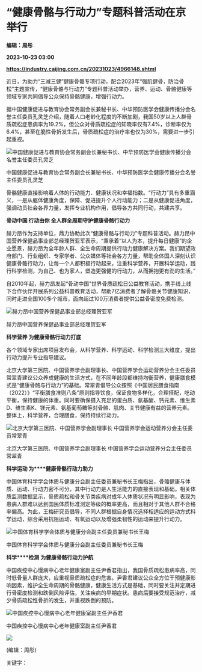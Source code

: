# “健康骨骼与行动力”专题科普活动在京举行
**编辑：周彤**

**2023-10-23 03:00**

**https://industry.caijing.com.cn/20231023/4966148.shtml**

近日，为助力“三减三健”健康骨骼专项行动，配合2023年“强肌健骨，防治骨松”主题宣传，“健康骨骼与行动力”专题科普活动举办，营养、运动、骨骼健康等领域专家共同倡导公众保持骨骼健康，增强行动力。

据中国健康促进与教育协会常务副会长兼秘书长、中华预防医学会健康传播分会名誉主任委员孔灵芝介绍，随着人口老龄化程度的不断加剧，我国50岁以上人群骨质疏松症患病率为19.2%，但公众对骨质疏松症的知晓率仅有7.4%，诊断率仅为6.4%，甚至在脆性骨折发生后，骨质疏松症的治疗率也仅为30%，需要进一步引起重视。

![中国健康促进与教育协会常务副会长兼秘书长、中华预防医学会健康传播分会名誉主任委员孔灵芝](https://tx2.cdn.caijing.com.cn/2023/1023/1698029346172.jpg)

中国健康促进与教育协会常务副会长兼秘书长、中华预防医学会健康传播分会名誉主任委员孔灵芝

骨骼健康直接影响着人体的行动能力、健康状况和幸福指数。“行动力”具有多重涵义，一是从躯体健康角度，保障、促进提升个人行动能力；二是从健康促进角度，强调动员社会各界力量，发挥专业机构作用，倡导各方共同行动，共建共享。

**骨动中国 行动由你 全人群全周期守护健康骨骼行动力**

赫力昂作为支持单位，鼎力协助此次“健康骨骼与行动力”专题科普活动。赫力昂中国营养保健品事业部总经理贺亚军表示，“秉承着“以人为本，提升每日健康”的企业愿景，赫力昂为全年龄人群、全生命周期提供行动力健康解决方案。我们期望政府部门、行业组织、专家学者、公众媒体等社会各方力量，帮助全体国人深刻认识健康骨骼行动力，让每一个人都积极行动起来，注重科学营养，开展科学运动，践行科学检测，为自己、也为家人，塑造更强健的行动力，从而拥抱更有劲的生活。”

自2010年起，赫力昂发起“骨动中国”世界骨质疏松日公益教育活动，携手线上线下合作伙伴开展系列公益科普教育活动，帮助7亿消费者了解骨骼关节健康知识，同时走进全国100多个城市，面向超过100万消费者提供公益骨密度免费检测。

![赫力昂中国营养保健品事业部总经理贺亚军](https://img3.caijing.com.cn/2023/1023/1698029371892.jpg)

赫力昂中国营养保健品事业部总经理贺亚军

**科学营养 为健康骨骼行动力打底**

各个领域专家出席项目发布会，从科学营养、科学运动、科学检测三大维度，提出行动力提升专业指导建议。

北京大学第三医院、中国营养学会副理事长、中国营养学会运动营养分会主任委员常翠青建议公众养成健康的生活方式，在不同年龄段都维持均衡营养，健康膳食模式是“健康骨骼与行动力”的基础。常翠青倡导公众按照《中国居民膳食指南（2022）》“平衡膳食准则八条”原则指导饮食，保证食物多样化，合理搭配，吃动平衡，保持健康的体重。同时要确保摄入充足的蛋白质、氨基酸、钙元素、维生素D、维生素K、镁元素、氨基葡萄糖等对骨骼、肌肉、关节健康有益的营养元素。整体上，科学营养，合理膳食，保持持续行动力。

![北京大学第三医院、中国营养学会副理事长 中国营养学会运动营养分会主任委员常翠青](https://tx3.cdn.caijing.com.cn/2023/1023/1698029385867.jpg)

北京大学第三医院、中国营养学会副理事长 中国营养学会运动营养分会主任委员常翠青

**科学运动 为****健康骨骼行动力助力**

中国体育科学学会体质与健康分会副主任委员兼秘书长王梅指出，骨骼健康与体质、运动、行动力密不可分，其中行动力是人生活能力的直接表现和基础。相关体质监测数据显示，骨质疏松和骨关节类疾病对成年人体质状况有明显影响，表现为患病人群难以达到国民体质标准测定等级的概率更高，而且相对于其他人群不合格率偏高。为此，王梅研究员倡导，不同人群根据自身情况选择相适应的运动方式科学运动，综合采用抗阻运动、有氧运动以及增强柔韧性的运动来提升行动力。

![中国体育科学学会体质与健康分会副主任委员兼秘书长王梅](https://img1.caijing.com.cn/2023/1023/1698029398174.jpg)

中国体育科学学会体质与健康分会副主任委员兼秘书长王梅

**科学****检测** **为健康骨骼行动力护航**

中国疾控中心慢病中心老年健康室副主任尹香君指出，我国骨质疏松患病率高，同时低骨量人群庞大，应重视骨质疏松症的危害。尹香君建议公众全方位干预健康影响因素，维护全生命周期的骨骼健康，健康生活方式是基础，同时要关注并定期进行骨密度检测和跌倒风险评估，关注疾病的早期症状。患病后要接受规范治疗，减少骨质疏松性骨折的发生，并重视跌倒的预防。

![中国疾控中心慢病中心老年健康室副主任尹香君](https://tx1.cdn.caijing.com.cn/2023/1023/1698029437111.jpg)

中国疾控中心慢病中心老年健康室副主任尹香君

![](https://tx1.cdn.caijing.com.cn/2014-03-27/114048455.jpg)

(编辑：周彤)

关键字：